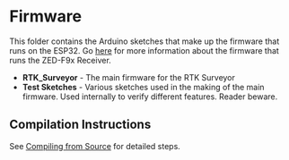 # Firmware

This folder contains the Arduino sketches that make up the firmware that runs on the ESP32. Go [here](https://sparkfun.github.io/SparkFun_RTK_Firmware/firmware_update/#zed-f9x-firmware) for more information about the firmware that runs the ZED-F9x Receiver.

* **RTK_Surveyor** - The main firmware for the RTK Surveyor
* **Test Sketches** - Various sketches used in the making of the main firmware. Used internally to verify different features. Reader beware.

## Compilation Instructions

See [Compiling from Source](https://sparkfun.github.io/SparkFun_RTK_Firmware/firmware_update/#compiling-source) for detailed steps.
